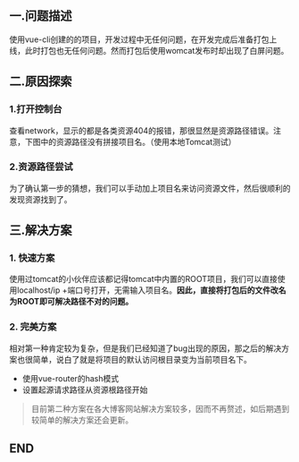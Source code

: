 ## 一.问题描述
使用vue-cli创建的的项目，开发过程中无任何问题，在开发完成后准备打包上线，此时打包也无任何问题。然而打包后使用womcat发布时却出现了白屏问题。

## 二.原因探索

### 1.打开控制台

查看network，显示的都是各类资源404的报错，那很显然是资源路径错误。注意，下图中的资源路径没有拼接项目名。（使用本地Tomcat测试）


### 2.资源路径尝试
为了确认第一步的猜想，我们可以手动加上项目名来访问资源文件，然后很顺利的发现资源找到了。

## 三.解决方案
### 1. 快速方案

使用过tomcat的小伙伴应该都记得tomcat中内置的ROOT项目，我们可以直接使用localhost/ip +端口号打开，无需输入项目名。**因此，直接将打包后的文件改名为ROOT即可解决路径不对的问题。**

### 2. 完美方案
相对第一种肯定较为复杂，但是我们已经知道了bug出现的原因，那之后的解决方案也很简单，说白了就是将项目的默认访问根目录变为当前项目名下。
- 使用vue-router的hash模式
- 设置起源请求路径从资源根路径开始

> 目前第二种方案在各大博客网站解决方案较多，因而不再赘述，如后期遇到较简单的解决方案还会更新。

## END